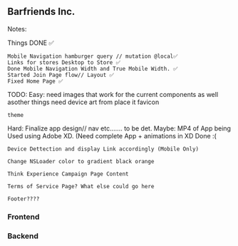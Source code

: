 ## Barfriends Inc.

Notes:

Things DONE ✅ 

    Mobile Navigation hamburger query // mutation @local✅
    Links for stores Desktop to Store ✅
    Done Mobile Navigation Width and True Mobile Width. ✅
    Started Join Page flow// Layout ✅
    Fixed Home Page ✅
    

TODO:
Easy:
    need images that work for the current components as well asother things 
    need device art from place it
    favicon
    
    theme
    
Hard:
	Finalize app design// nav etc....... to be det.
	Maybe:
	MP4 of App being Used using Adobe XD. (Need complete App + animations in XD Done :( 
    
    Device Dettection and display Link accordingly (Mobile Only) 
    
    Change NSLoader color to gradient black orange
    
    Think Experience Campaign Page Content
    
    Terms of Service Page? What else could go here 
    
    Footer????


### Frontend


### Backend
